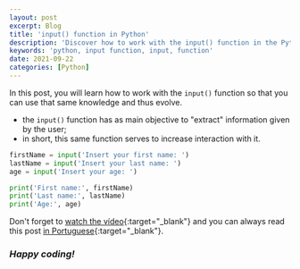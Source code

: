```yaml
---
layout: post
excerpt: Blog
title: 'input() function in Python'
description: 'Discover how to work with the input() function in the Python programming language. Get answers to your questions with the theory and examples presented.'
keywords: 'python, input function, input, function'
date: 2021-09-22
categories: [Python]
---
```


In this post, you will learn how to work with the `input()` function so that you can use that same knowledge and thus evolve.

- the `input()` function has as main objective to "extract" information given by the user;
- in short, this same function serves to increase interaction with it.

```python
firstName = input('Insert your first name: ')
lastName = input('Insert your last name: ')
age = input('Insert your age: ')

print('First name:', firstName)
print('Last name:', lastName)
print('Age:', age)
```

Don't forget to [watch the vídeo](https://youtu.be/6hVTr0bcBc0){:target="\_blank"} and you can always read this post [in Portuguese](https://caffeinealgorithm.com/blog/20210922/funcao-input-em-python/){:target="\_blank"}.

### _Happy coding!_
